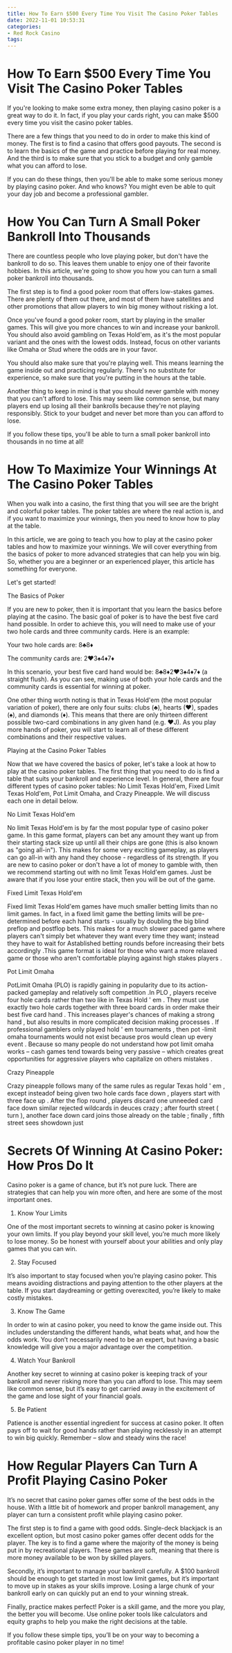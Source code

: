 ```yaml
---
title: How To Earn $500 Every Time You Visit The Casino Poker Tables
date: 2022-11-01 10:53:31
categories:
- Red Rock Casino
tags:
---
```



#  How To Earn $500 Every Time You Visit The Casino Poker Tables

If you're looking to make some extra money, then playing casino poker is a great way to do it. In fact, if you play your cards right, you can make $500 every time you visit the casino poker tables.

There are a few things that you need to do in order to make this kind of money. The first is to find a casino that offers good payouts. The second is to learn the basics of the game and practice before playing for real money. And the third is to make sure that you stick to a budget and only gamble what you can afford to lose.

If you can do these things, then you'll be able to make some serious money by playing casino poker. And who knows? You might even be able to quit your day job and become a professional gambler.

#  How You Can Turn A Small Poker Bankroll Into Thousands

There are countless people who love playing poker, but don't have the bankroll to do so. This leaves them unable to enjoy one of their favorite hobbies. In this article, we're going to show you how you can turn a small poker bankroll into thousands.

The first step is to find a good poker room that offers low-stakes games. There are plenty of them out there, and most of them have satellites and other promotions that allow players to win big money without risking a lot.

Once you've found a good poker room, start by playing in the smaller games. This will give you more chances to win and increase your bankroll. You should also avoid gambling on Texas Hold'em, as it's the most popular variant and the ones with the lowest odds. Instead, focus on other variants like Omaha or Stud where the odds are in your favor.

You should also make sure that you're playing well. This means learning the game inside out and practicing regularly. There's no substitute for experience, so make sure that you're putting in the hours at the table.

Another thing to keep in mind is that you should never gamble with money that you can't afford to lose. This may seem like common sense, but many players end up losing all their bankrolls because they're not playing responsibly. Stick to your budget and never bet more than you can afford to lose.

If you follow these tips, you'll be able to turn a small poker bankroll into thousands in no time at all!

#  How To Maximize Your Winnings At The Casino Poker Tables

When you walk into a casino, the first thing that you will see are the bright and colorful poker tables. The poker tables are where the real action is, and if you want to maximize your winnings, then you need to know how to play at the table.

In this article, we are going to teach you how to play at the casino poker tables and how to maximize your winnings. We will cover everything from the basics of poker to more advanced strategies that can help you win big. So, whether you are a beginner or an experienced player, this article has something for everyone.

Let's get started!

The Basics of Poker

If you are new to poker, then it is important that you learn the basics before playing at the casino. The basic goal of poker is to have the best five card hand possible. In order to achieve this, you will need to make use of your two hole cards and three community cards. Here is an example:

Your two hole cards are: 8♣8♦

The community cards are: 2♥3♠4♦7♦

In this scenario, your best five card hand would be: 8♣8♦2♥3♠4♦7♦ (a straight flush). As you can see, making use of both your hole cards and the community cards is essential for winning at poker.

One other thing worth noting is that in Texas Hold'em (the most popular variation of poker), there are only four suits: clubs (♣), hearts (♥), spades (♠), and diamonds (♦). This means that there are only thirteen different possible two-card combinations in any given hand (e.g. ♥J). As you play more hands of poker, you will start to learn all of these different combinations and their respective values.

Playing at the Casino Poker Tables


Now that we have covered the basics of poker, let's take a look at how to play at the casino poker tables. The first thing that you need to do is find a table that suits your bankroll and experience level. In general, there are four different types of casino poker tables: No Limit Texas Hold'em, Fixed Limit Texas Hold'em, Pot Limit Omaha, and Crazy Pineapple. We will discuss each one in detail below.

  No Limit Texas Hold'em 

No limit Texas Hold'em is by far the most popular type of casino poker game. In this game format, players can bet any amount they want up from their starting stack size up until all their chips are gone (this is also known as "going all-in"). This makes for some very exciting gameplay, as players can go all-in with any hand they choose - regardless of its strength. If you are new to casino poker or don't have a lot of money to gamble with, then we recommend starting out with no limit Texas Hold'em games. Just be aware that if you lose your entire stack, then you will be out of the game. 

Fixed Limit Texas Hold'em 

Fixed limit Texas Hold'em games have much smaller betting limits than no limit games. In fact, in a fixed limit game the betting limits will be pre-determined before each hand starts - usually by doubling the big blind preflop and postflop bets. This makes for a much slower paced game where players can't simply bet whatever they want every time they want; instead they have to wait for Astablished betting rounds before increasing their bets accordingly .This game format is ideal for those who want a more relaxed game or those who aren't comfortable playing against high stakes players . 

Pot Limit Omaha 

PotLimit Omaha (PLO) is rapidly gaining in popularity due to its action-packed gameplay and relatively soft competition .In PLO , players receive four hole cards rather than two like in Texas Hold ' em . They must use exactly two hole cards together with three board cards in order make their best five card hand . This increases player's chances of making a strong hand , but also results in more complicated decision making processes . If professional gamblers only played hold ' em tournaments , then pot -limit omaha tournaments would not exist because pros would clean up every event . Because so many people do not understand how pot limit omaha works – cash games tend towards being very passive – which creates great opportunities for aggressive players who capitalize on others mistakes . 

Crazy Pineapple 

Crazy pineapple follows many of the same rules as regular Texas hold ' em , except insteadof being given two hole cards face down , players start with three face up . After the flop round , players discard one unneeded card face down similar rejected wildcards in deuces crazy ; after fourth street ( turn ), another face down card joins those already on the table ; finally , fifth street sees showdown just

#  Secrets Of Winning At Casino Poker: How Pros Do It

Casino poker is a game of chance, but it’s not pure luck. There are strategies that can help you win more often, and here are some of the most important ones.

1. Know Your Limits

One of the most important secrets to winning at casino poker is knowing your own limits. If you play beyond your skill level, you’re much more likely to lose money. So be honest with yourself about your abilities and only play games that you can win.

2. Stay Focused

It’s also important to stay focused when you’re playing casino poker. This means avoiding distractions and paying attention to the other players at the table. If you start daydreaming or getting overexcited, you’re likely to make costly mistakes.

3. Know The Game

In order to win at casino poker, you need to know the game inside out. This includes understanding the different hands, what beats what, and how the odds work. You don’t necessarily need to be an expert, but having a basic knowledge will give you a major advantage over the competition.

4. Watch Your Bankroll

Another key secret to winning at casino poker is keeping track of your bankroll and never risking more than you can afford to lose. This may seem like common sense, but it’s easy to get carried away in the excitement of the game and lose sight of your financial goals.

5. Be Patient

Patience is another essential ingredient for success at casino poker. It often pays off to wait for good hands rather than playing recklessly in an attempt to win big quickly. Remember – slow and steady wins the race!

#  How Regular Players Can Turn A Profit Playing Casino Poker

It’s no secret that casino poker games offer some of the best odds in the house. With a little bit of homework and proper bankroll management, any player can turn a consistent profit while playing casino poker.

The first step is to find a game with good odds. Single-deck blackjack is an excellent option, but most casino poker games offer decent odds for the player. The key is to find a game where the majority of the money is being put in by recreational players. These games are soft, meaning that there is more money available to be won by skilled players.

Secondly, it’s important to manage your bankroll carefully. A $100 bankroll should be enough to get started in most low limit games, but it’s important to move up in stakes as your skills improve. Losing a large chunk of your bankroll early on can quickly put an end to your winning streak.

Finally, practice makes perfect! Poker is a skill game, and the more you play, the better you will become. Use online poker tools like calculators and equity graphs to help you make the right decisions at the table.

If you follow these simple tips, you’ll be on your way to becoming a profitable casino poker player in no time!
